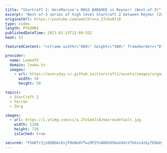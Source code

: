 ```yaml
---
title: "StarCraft 2: HeroMarine's MASS BANSHEE vs Reynor! (Best-of-3)"
excerpt: "Best-of-3 series of high level StarCraft 2 between Reynor (Zerg) and HeroMarine (Terran). In this series HeroMarine decides to test out the new mech Terarn changes, as he masses both Banshees as well as Cyclones.  Support my work: https://patreon.com/lowkotv Lowko Merch: https://lowko.shop  My YouTube"
originalUrl: https://youtube.com/watch?v=a_27uSeA7i8
type: video
length: PT43M8S
publishedDateTime: 2023-01-23T12:09:55Z
heat: 52

featuredContent: "<iframe width=\"800\" height=\"500\" frameborder=\"0\" src=\"https://www.youtube.com/embed/a_27uSeA7i8\" allow=\"accelerometer; autoplay; encrypted-media; gyroscope; picture-in-picture\" allowfullscreen></iframe>"

provider:
  name: LowkoTV
  domain: lowko.tv
  images:
    - url: https://everyday-cc.github.io/starcraft2/assets/images/organizations/lowko.tv-50x50.jpg
      width: 50
      height: 50

topics:
  - StarCraft 2
  - Terran
  - Zerg

images:
  - url: https://i.ytimg.com/vi/a_27uSeA7i8/maxresdefault.jpg
    width: 1280
    height: 720
    isCached: true

secured: "FSmDTr2js6Q0DAcEnjF0eBeOYTwz9PZYn4DDh85kwV4XcVTkkoi4zbyfEQmOyV9M0x2G1luCGN96cl//jdg0AHsqCMvfr934uyVWGSogvp828oa2EReTvP1Z9aYBCUsA2s9HVbpZ7vlIG90LNer4AzAsIm4377//x9TwBUnL+0r1c9qMD5ewSze8mmCaCOW/be5Wzi3qMNGxIwuLZErPB68Svj3R60/+o3oK3AEdk5C5DEp64zxE3RjFr6D+bht1IghFtxsKMILqYLw5//4dEvKnWtgOvBIkjQ+vak+M2fl394wpF1y+hUwNLSSqUI2YBUSWuUJgx/eMWXQIWKqjLfChB6knLbSecYTykGKfcWdn70PVMZyO3C0yIXzU1irlh95D4sHyZ321khW7asbYzoV+YR3jSNTIwjSrwqgT8Au6KbUJ3SDZ7s6nlYvOaWBc;FlL2tCVJ9ypmC3JNDmg/Cw=="
---
```


